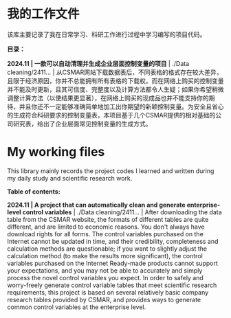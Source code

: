 # 我的工作文件

该库主要记录了我在日常学习、科研工作进行过程中学习编写的项目代码。


**目录：**

**2024.11  |  一款可以自动清理并生成企业层面控制变量的项目**  |  ./Data cleaning/2411...  |   从CSMAR网站下载数据表后，不同表格的格式存在较大差异，且限于经济原因，你并不总能拥有所有表格的下载权。而在网络上购买的控制变量并不能及时更新，且其可信度、完整度以及计算方法都令人生疑；如果你希望稍微调整计算方法（以使结果更显著），在网络上购买的现成品也并不能支持你的期待，并且你还不一定能够准确简单地加工出你期望的新颖控制变量。为安全且省心的生成符合科研要求的控制变量表，本项目基于几个CSMAR提供的相对基础的公司研究表，给出了企业层面常见控制变量的生成方式。


# My working files

This library mainly records the project codes I learned and written during my daily study and scientific research work.


**Table of contents:**

**2024.11  |  A project that can automatically clean and generate enterprise-level control variables**  |  ./Data cleaning/2411...  |  After downloading the data table from the CSMAR website, the formats of different tables are quite different, and are limited to economic reasons. You don't always have download rights for all forms. The control variables purchased on the Internet cannot be updated in time, and their credibility, completeness and calculation methods are questionable; if you want to slightly adjust the calculation method (to make the results more significant), the control variables purchased on the Internet Ready-made products cannot support your expectations, and you may not be able to accurately and simply process the novel control variables you expect. In order to safely and worry-freely generate control variable tables that meet scientific research requirements, this project is based on several relatively basic company research tables provided by CSMAR, and provides ways to generate common control variables at the enterprise level.
